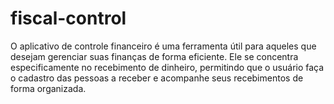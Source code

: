# fiscal-control

O aplicativo de controle financeiro é uma ferramenta útil para aqueles que desejam gerenciar suas finanças de forma eficiente. Ele se concentra especificamente no recebimento de dinheiro, permitindo que o usuário faça o cadastro das pessoas a receber e acompanhe seus recebimentos de forma organizada.
